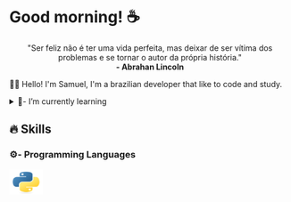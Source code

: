 # Good morning! ☕

<p align="center">
  "Ser feliz não é ter uma vida perfeita, mas deixar de ser vítima dos problemas e se tornar o autor da própria história."
  <br>
  <strong>- Abrahan Lincoln</strong>
</p>

<p>
  🙋‍♂️ Hello! I'm Samuel, I'm a brazilian developer that like to code and study.
</p>

<details>
  <summary>🌱- I’m currently learning</summary>
  <p>Currently, I'm studying development of websites and android apps.</p>
</details>

## 🔥 Skills
<h3>⚙️- Programming Languages</h3>
<section style="flex-basis: 48%">
  <img align="center" alt="Python - less than 1 year" height="45" width="60" src="https://raw.githubusercontent.com/devicons/devicon/master/icons/python/python-original.svg">
</section>
<!--

<h3>Linguagens</h3>
-->

<!--
**Samuelsn28/Samuelsn28** is a ✨ _special_ ✨ repository because its `README.md` (this file) appears on your GitHub profile.

Here are some ideas to get you started:

- 🔭 I’m currently working on ...

- 👯 I’m looking to collaborate on ...
- 🤔 I’m looking for help with ...
- 💬 Ask me about ...
- 📫 How to reach me: ...
- 😄 Pronouns: ...
- ⚡ Fun fact: ...
-->

